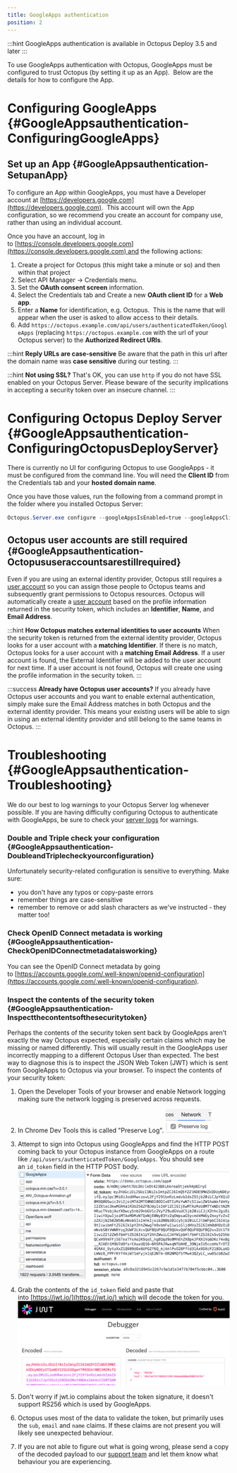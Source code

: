 ```yaml
---
title: GoogleApps authentication
position: 2
---
```



:::hint
GoogleApps authentication is available in Octopus Deploy 3.5 and later
:::


To use GoogleApps authentication with Octopus, GoogleApps must be configured to trust Octopus (by setting it up as an App).  Below are the details for how to configure the App.

# Configuring GoogleApps {#GoogleAppsauthentication-ConfiguringGoogleApps}

## Set up an App {#GoogleAppsauthentication-SetupanApp}


To configure an App within GoogleApps, you must have a Developer account at [https://developers.google.com](https://developers.google.com).  This account will own the App configuration, so we recommend you create an account for company use, rather than using an individual account.


Once you have an account, log in to [https://console.developers.google.com](https://console.developers.google.com) and the following actions:

1. Create a project for Octopus (this might take a minute or so) and then within that project
2. Select API Manager -> Credentials menu.
3. Set the **OAuth consent screen** information.
4. Select the Credentials tab and Create a new **OAuth client ID** for a **Web app**.
5. Enter a **Name** for identification, e.g. Octopus.  This is the name that will appear when the user is asked to allow access to their details.
6. Add `https://octopus.example.com/api/users/authenticatedToken/GoogleApps` (replacing `https://octopus.example.com` with the url of your Octopus server) to the **Authorized Redirect URIs**.


:::hint
**Reply URLs are case-sensitive**
Be aware that the path in this url after the domain name was **case sensitive** during our testing.
:::

:::hint
**Not using SSL?**
That's OK, you can use `http` if you do not have SSL enabled on your Octopus Server. Please beware of the security implications in accepting a security token over an insecure channel.
:::

# Configuring Octopus Deploy Server {#GoogleAppsauthentication-ConfiguringOctopusDeployServer}


There is currently no UI for configuring Octopus to use GoogleApps - it must be configured from the command line. You will need the **Client ID** from the Credentials tab and your **hosted domain name**.


Once you have those values, run the following from a command prompt in the folder where you installed Octopus Server:

```powershell
Octopus.Server.exe configure --googleAppsIsEnabled=true --googleAppsClientId=ClientID --googleAppsHostedDomain=yourdomain.com
```


## Octopus user accounts are still required {#GoogleAppsauthentication-Octopususeraccountsarestillrequired}


Even if you are using an external identity provider, Octopus still requires a [user account](http://docs.octopusdeploy.com/display/OD/Managing+users+and+teams) so you can assign those people to Octopus teams and subsequently grant permissions to Octopus resources. Octopus will automatically create a [user account](http://docs.octopusdeploy.com/display/OD/Managing+users+and+teams) based on the profile information returned in the security token, which includes an **Identifier**, **Name**, and **Email Address**.

:::hint
**How Octopus matches external identities to user accounts**
When the security token is returned from the external identity provider, Octopus looks for a user account with a **matching Identifier**. If there is no match, Octopus looks for a user account with a **matching Email Address**. If a user account is found, the External Identifier will be added to the user account for next time. If a user account is not found, Octopus will create one using the profile information in the security token.
:::

:::success
**Already have Octopus user accounts?**
If you already have Octopus user accounts and you want to enable external authentication, simply make sure the Email Address matches in both Octopus and the external identity provider. This means your existing users will be able to sign in using an external identity provider and still belong to the same teams in Octopus.
:::

# Troubleshooting {#GoogleAppsauthentication-Troubleshooting}


We do our best to log warnings to your Octopus Server log whenever possible. If you are having difficulty configuring Octopus to authenticate with GoogleApps, be sure to check your [server logs](/docs/reference/log-files.md) for warnings.




### Double and Triple check your configuration {#GoogleAppsauthentication-DoubleandTriplecheckyourconfiguration}





Unfortunately security-related configuration is sensitive to everything. Make sure:




- you don't have any typos or copy-paste errors
- remember things are case-sensitive
- remember to remove or add slash characters as we've instructed - they matter too!





### Check OpenID Connect metadata is working {#GoogleAppsauthentication-CheckOpenIDConnectmetadataisworking}





You can see the OpenID Connect metadata by going to [https://accounts.google.com/.well-known/openid-configuration](https://accounts.google.com/.well-known/openid-configuration).




### Inspect the contents of the security token {#GoogleAppsauthentication-Inspectthecontentsofthesecuritytoken}





Perhaps the contents of the security token sent back by GoogleApps aren't exactly the way Octopus expected, especially certain claims which may be missing or named differently. This will usually result in the GoogleApps user incorrectly mapping to a different Octopus User than expected. The best way to diagnose this is to inspect the JSON Web Token (JWT) which is sent from GoogleApps to Octopus via your browser. To inspect the contents of your security token:




1. Open the Developer Tools of your browser and enable Network logging making sure the network logging is preserved across requests.
 1. In Chrome Dev Tools this is called "Preserve Log".
![](/docs/images/5670656/5866122.png)
2. Attempt to sign into Octopus using GoogleApps and find the HTTP POST coming back to your Octopus instance from GoogleApps on a route like `/api/users/authenticatedToken/GoogleApps`. You should see an `id_token` field in the HTTP POST body. 
![](/docs/images/5670664/5866125.png "width=500")
3. Grab the contents of the `id_token` field and paste that into [https://jwt.io/](https://jwt.io/) which will decode the token for you.
![](/docs/images/5670656/5866123.png "width=500")

 1. Don't worry if jwt.io complains about the token signature, it doesn't support RS256 which is used by GoogleApps.
4. Octopus uses most of the data to validate the token, but primarily uses the `sub`, `email` and `name` claims. If these claims are not present you will likely see unexpected behaviour.
5. If you are not able to figure out what is going wrong, please send a copy of the decoded payload to our [support team](https://octopus.com/support) and let them know what behaviour you are experiencing.
